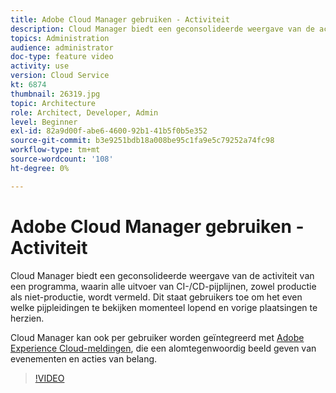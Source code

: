 ```yaml
---
title: Adobe Cloud Manager gebruiken - Activiteit
description: Cloud Manager biedt een geconsolideerde weergave van de activiteit van een programma, waarin alle uitvoer van CI-/CD-pijplijnen, zowel productie als niet-productie, wordt vermeld. Dit staat gebruikers toe om het even welke pijpleidingen te bekijken momenteel lopend en vorige plaatsingen te herzien.
topics: Administration
audience: administrator
doc-type: feature video
activity: use
version: Cloud Service
kt: 6874
thumbnail: 26319.jpg
topic: Architecture
role: Architect, Developer, Admin
level: Beginner
exl-id: 82a9d00f-abe6-4600-92b1-41b5f0b5e352
source-git-commit: b3e9251bdb18a008be95c1fa9e5c79252a74fc98
workflow-type: tm+mt
source-wordcount: '108'
ht-degree: 0%

---
```


# Adobe Cloud Manager gebruiken - Activiteit

Cloud Manager biedt een geconsolideerde weergave van de activiteit van een programma, waarin alle uitvoer van CI-/CD-pijplijnen, zowel productie als niet-productie, wordt vermeld. Dit staat gebruikers toe om het even welke pijpleidingen te bekijken momenteel lopend en vorige plaatsingen te herzien.

Cloud Manager kan ook per gebruiker worden geïntegreerd met [Adobe Experience Cloud-meldingen](https://experienceleague.adobe.com/docs/experience-manager-cloud-manager/using/how-to-use/notifications.html), die een alomtegenwoordig beeld geven van evenementen en acties van belang.

>[!VIDEO](https://video.tv.adobe.com/v/26319?quality=12&learn=on)
